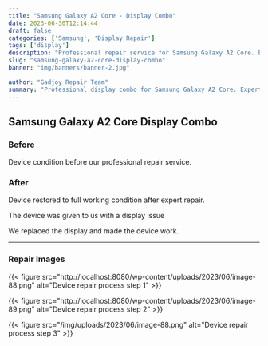 ```yaml
---
title: "Samsung Galaxy A2 Core - Display Combo"
date: 2023-06-30T12:14:44
draft: false
categories: ['Samsung', 'Display Repair']
tags: ['display']
description: "Professional repair service for Samsung Galaxy A2 Core. Expert diagnosis and quality repairs in Bangalore."
slug: "samsung-galaxy-a2-core-display-combo"
banner: "img/banners/banner-2.jpg"

author: "Gadjoy Repair Team"
summary: "Professional display combo for Samsung Galaxy A2 Core. Expert technicians, quality parts, warranty included."
---
```


## Samsung Galaxy A2 Core Display Combo

### Before

Device condition before our professional repair service.

### After

Device restored to full working condition after expert repair.

The device was given to us with a display issue

We replaced the display and made the device work.

---

### Repair Images

{{< figure src="http://localhost:8080/wp-content/uploads/2023/06/image-88.png" alt="Device repair process step 1" >}}

{{< figure src="http://localhost:8080/wp-content/uploads/2023/06/image-89.png" alt="Device repair process step 2" >}}

{{< figure src="/img/uploads/2023/06/image-88.png" alt="Device repair process step 3" >}}

